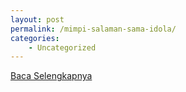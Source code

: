 ```yaml
---
layout: post
permalink: /mimpi-salaman-sama-idola/
categories:
    - Uncategorized
---
```


[Baca Selengkapnya](/08)